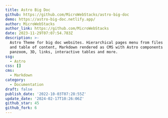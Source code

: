 ```yaml
---
title: Astro Big Doc
github: https://github.com/MicroWebStacks/astro-big-doc
demo: https://astro-big-doc.netlify.app/
author: MicroWebStacks
author_link: https://github.com/MicroWebStacks
date: 2023-11-29T07:07:54.783Z
description: >-
  Astro Theme for big doc websites. Hierarchical pages menu from files structure
  and table of content, Markdown rendered as CMS with Astro components for
  panzoom, 3D, links, interactive tables and more.
ssg:
  - Astro
css: []
cms:
  - Markdown
category:
  - Documentation
draft: false
publish_date: '2022-10-03T07:28:55Z'
update_date: '2024-02-17T10:26:06Z'
github_star: 45
github_fork: 6
---
```

